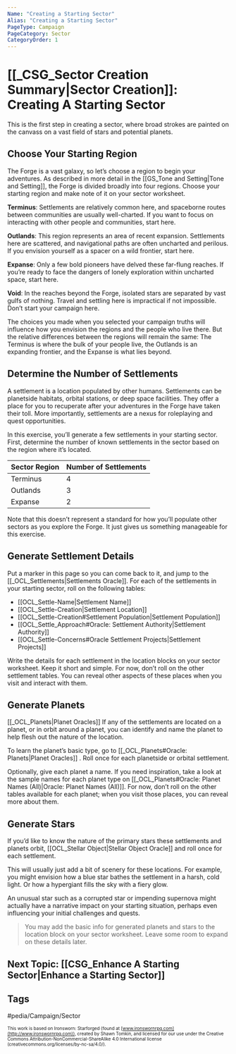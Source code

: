 ```yaml
---
Name: "Creating a Starting Sector"
Alias: "Creating a Starting Sector"
PageType: Campaign
PageCategory: Sector
CategoryOrder: 1
---
```

# [[_CSG_Sector Creation Summary|Sector Creation]]: Creating A Starting Sector
This is the first step in creating a sector, where broad strokes are painted on the canvass on a vast field of stars and potential planets.

## Choose Your Starting Region
The Forge is a vast galaxy, so let’s choose a region to begin your adventures. As described in more detail in the [[GS_Tone and Setting|Tone and Setting]], the Forge is divided broadly into four regions. Choose your starting region and make note of it on your sector worksheet.

**Terminus**: Settlements are relatively common here, and spaceborne routes between communities are usually well-charted. If you want to focus on interacting with other people and communities, start here.

**Outlands**: This region represents an area of recent expansion. Settlements here are scattered, and navigational paths are often uncharted and perilous. If you envision yourself as a spacer on a wild frontier, start here.

**Expanse**: Only a few bold pioneers have delved these far-flung reaches. If you’re ready to face the dangers of lonely exploration within uncharted space, start here.

**Void**: In the reaches beyond the Forge, isolated stars are separated by vast gulfs of nothing. Travel and settling here is impractical if not impossible. Don’t start your campaign here. 

The choices you made when you selected your campaign truths will influence how you envision the regions and the people who live there. But the relative differences between the regions will remain the same: The Terminus is where the bulk of your people live, the Outlands is an expanding frontier, and the Expanse is what lies beyond.

## Determine the Number of Settlements
A settlement is a location populated by other humans. Settlements can be planetside habitats, orbital stations, or deep space facilities. They offer a place for you to recuperate after your adventures in the Forge have taken their toll. More importantly, settlements are a nexus for roleplaying and quest opportunities.

In this exercise, you’ll generate a few settlements in your starting sector. First, determine the number of known settlements in the sector based on the region where it’s located.

| Sector Region | Number of Settlements |
|:--- |:--- |
| Terminus | 4 |
| Outlands | 3 |
| Expanse | 2 |

Note that this doesn’t represent a standard for how you’ll populate other sectors as you explore the Forge. It just gives us something manageable for this exercise.

## Generate Settlement Details
Put a marker in this page so you can come back to it, and jump to the [[_OCL_Settlements|Settlements Oracle]]. For each of the settlements in your starting sector, roll on the following tables: 
- [[OCL_Settle-Name|Settlement Name]]
- [[OCL_Settle-Creation|Settlement Location]]
- [[OCL_Settle-Creation#Settlement Population|Settlement Population]]
- [[OCL_Settle_Approach#Oracle: Settlement Authority|Settlement Authority]]
- [[OCL_Settle-Concerns#Oracle Settlement Projects|Settlement Projects]]

Write the details for each settlement in the location blocks on your sector worksheet. Keep it short and simple. For now, don’t roll on the other settlement tables. You can reveal other aspects of these places when you visit and interact with them.

## Generate Planets
[[_OCL_Planets|Planet Oracles]]
If any of the settlements are located on a planet, or in orbit around a planet, you can identify and name the planet to help flesh out the nature of the location.

To learn the planet’s basic type, go to [[_OCL_Planets#Oracle: Planets|Planet Oracles]] . Roll once for each planetside or orbital settlement.

Optionally, give each planet a name. If you need inspiration, take a look at the sample names for each planet type on [[_OCL_Planets#Oracle: Planet Names (All)|Oracle: Planet Names (All)]]. For now, don’t roll on the other tables available for each planet; when you visit those places, you can reveal more about them.

## Generate Stars
If you’d like to know the nature of the primary stars these settlements and planets orbit, [[OCL_Stellar Object|Stellar Object Oracle]] and roll once for each settlement.

This will usually just add a bit of scenery for these locations. For example, you might envision how a blue star bathes the settlement in a harsh, cold light. Or how a hypergiant fills the sky with a fiery glow.

An unusual star such as a corrupted star or impending supernova might actually have a narrative impact on your starting situation, perhaps even influencing your initial challenges and quests.

> You may add the basic info for generated planets and stars to the location block on your sector worksheet. Leave some room to expand on these details later.

## Next Topic: [[CSG_Enhance A Starting Sector|Enhance a Starting Sector]]

## Tags
#pedia/Campaign/Sector 

<font size=-2>This work is based on Ironsworn: Starforged (found at [www.ironswornrpg.com](http://www.ironswornrpg.com)), created by Shawn Tomkin, and licensed for our use under the Creative Commons Attribution-NonCommercial-ShareAlike 4.0 International license  (creativecommons.org/licenses/by-nc-sa/4.0/).</font>